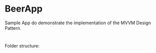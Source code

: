 # BeerApp
Sample App do demonstrate the implementation of the MVVM Design Pattern.

#

Folder structure:

